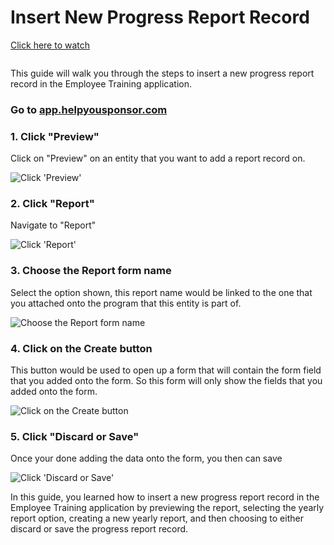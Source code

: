 # Insert New Progress Report Record

[Click here to watch](https://app.guidde.com/share/playbooks/2TfiyxEyec1P3hpYonEsTN)

<figure><img src="https://firebasestorage.googleapis.com/v0/b/guidde-production.appspot.com/o/gif%2F2TfiyxEyec1P3hpYonEsTN.gif?alt=media&#x26;token=0ae70f53-49a5-45b5-bb6e-8f9ecc62f5d7" alt=""><figcaption></figcaption></figure>

This guide will walk you through the steps to insert a new progress report record in the Employee Training application.

### Go to [app.helpyousponsor.com](http://app.helpyousponsor.com)

### 1. Click "Preview"

Click on "Preview" on an entity that you want to add a report record on.

![Click 'Preview'](https://static.guidde.com/v0/qg%2Fwl7tQvj4QObxHmT8TrK0RLT3zvo1%2F2TfiyxEyec1P3hpYonEsTN%2FbLRgKzc91WW4uF3Z2pnsCX\_doc.png?alt=media\&token=34cef44e-8e88-4fc4-b72b-aecaa4f4c124)

### 2. Click "Report"

Navigate to "Report"

![Click 'Report'](https://static.guidde.com/v0/qg%2Fwl7tQvj4QObxHmT8TrK0RLT3zvo1%2F2TfiyxEyec1P3hpYonEsTN%2F3CykSFvTFtuhNiAzcMumeb\_doc.png?alt=media\&token=2d2eb247-3fe1-4b88-9a43-86a8794917a8)

### 3. Choose the Report form name

Select the option shown, this report name would be linked to the one that you attached onto the program that this entity is part of.

![Choose the Report form name](https://static.guidde.com/v0/qg%2Fwl7tQvj4QObxHmT8TrK0RLT3zvo1%2F2TfiyxEyec1P3hpYonEsTN%2Ftc2tUJLvwaWXu6iBLWaihU\_doc.png?alt=media\&token=4dac5161-21f4-41da-a2cc-8ebb05f08c6f)

### 4. Click on the Create button

This button would be used to open up a form that will contain the form field that you added onto the form. So this form will only show the fields that you added onto the form.

![Click on the Create button](https://static.guidde.com/v0/qg%2Fwl7tQvj4QObxHmT8TrK0RLT3zvo1%2F2TfiyxEyec1P3hpYonEsTN%2Ff8ac3jFRXXJizHVyN5ayNA\_doc.png?alt=media\&token=43924c06-1f6a-406f-bbd1-84477cc78677)

### 5. Click "Discard or Save"

Once your done adding the data onto the form, you then can save

![Click 'Discard or Save'](https://static.guidde.com/v0/qg%2Fwl7tQvj4QObxHmT8TrK0RLT3zvo1%2F2TfiyxEyec1P3hpYonEsTN%2Fxy7D9s8og3AHmSooLPYHvM\_doc.png?alt=media\&token=970e0a44-184d-4d32-aa80-ff6779e8a4ad)

In this guide, you learned how to insert a new progress report record in the Employee Training application by previewing the report, selecting the yearly report option, creating a new yearly report, and then choosing to either discard or save the progress report record.
